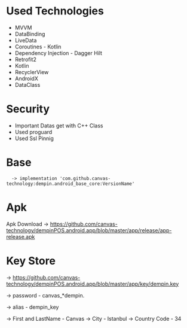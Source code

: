 # Used Technologies

 *   MVVM
 *   DataBinding
 *   LiveData
 *   Coroutines - Kotlin
 *   Dependency Injection - Dagger Hilt
 *   Retrofit2
 *   Kotlin
 *   RecyclerView
 *   AndroidX
 *   DataClass
 
# Security 
 
 * Important Datas get  with  C++ Class
 * Used proguard
 * Used Ssl Pinnig

# Base

	  -> implementation 'com.github.canvas-technology:dempin.android_base_core:VersionName'


# Apk
 Apk Download -> https://github.com/canvas-technology/dempinPOS.android.app/blob/master/app/release/app-release.apk
 
 # Key Store

 -> https://github.com/canvas-technology/dempinPOS.android.app/blob/master/app/key/dempin.key
 
 -> password - canvas_*dempin.
 
 -> alias - dempin_key
 
 -> First and LastName - Canvas
 -> City - Istanbul 
 -> Country Code - 34
